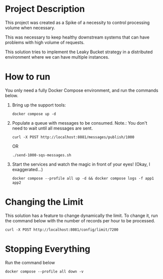 # Project Description

This project was created as a Spike of a necessity to control processing volume when necessary.

This was necessary to keep healthy downstream systems that can have problems with high volume of requests.

This solution tries to implement the Leaky Bucket strategy in a distributed environment where we can have multiple instances.

# How to run

You only need a fully Docker Compose environment, and run the commands below.

1. Bring up the support tools:
    ```shell
    docker compose up -d
    ```

1. Populate a queue with messages to be consumed. Note.: You don't need to wait until all messages are sent.
    ```shell
    curl -X POST http://localhost:8081/messages/publish/1000
    ```
   OR
    ```shell
    ./send-1000-sqs-messages.sh
    ```

1. Start the services and watch the magic in front of your eyes! (Okay, I exaggerated...)
    ```shell
    docker compose --profile all up -d && docker compose logs -f app1 app2
    ```

# Changing the Limit
This solution has a feature to change dynamically the limit. To change it, run the command below with the number of records per hour to be processed.
```shell
curl -X POST http://localhost:8081/config/limit/7200
```

# Stopping Everything

Run the command below

```shell
docker compose --profile all down -v
```
